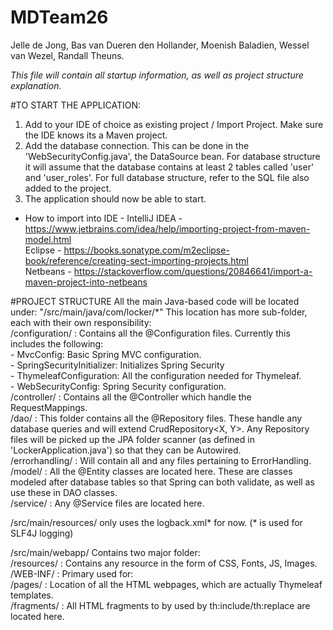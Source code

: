# MDTeam26 
Jelle de Jong, Bas van Dueren den Hollander, Moenish Baladien, Wessel van Wezel, Randall Theuns.

*This file will contain all startup information, as well as project structure explanation.*

#TO START THE APPLICATION:   

1. Add to your IDE of choice as existing project / Import Project. Make sure the IDE knows its a Maven project.   
2. Add the database connection. This can be done in the 'WebSecurityConfig.java', the DataSource bean. For database structure it will assume that the database contains at least 2 tables called 'user' and 'user_roles'. For full database structure, refer to the SQL file also added to the project.   
3. The application should now be able to start.   

- How to import into IDE - 
IntelliJ IDEA - https://www.jetbrains.com/idea/help/importing-project-from-maven-model.html   
Eclipse - https://books.sonatype.com/m2eclipse-book/reference/creating-sect-importing-projects.html   
Netbeans - https://stackoverflow.com/questions/20846641/import-a-maven-project-into-netbeans   

#PROJECT STRUCTURE 
All the main Java-based code will be located under: "/src/main/java/com/locker/*" This location has more sub-folder, each with their own responsibility:   
/configuration/ : Contains all the @Configuration files. Currently this includes the following:   
    - MvcConfig: Basic Spring MVC configuration.   
    - SpringSecurityInitializer: Initializes Spring Security   
    - ThymeleafConfiguration: All the configuration needed for Thymeleaf.   
    - WebSecurityConfig: Spring Security configuration.    
/controller/ : Contains all the @Controller which handle the RequestMappings.   
/dao/ : This folder contains all the @Repository files. These handle any database queries and will extend CrudRepository<X, Y>. Any Repository files will be picked up the JPA folder scanner (as defined in 'LockerApplication.java') so that they can be Autowired.   
/errorhandling/ : Will contain all and any files pertaining to ErrorHandling.    
/model/ : All the @Entity classes are located here. These are classes modeled after database tables so that Spring can both validate, as well as use these in DAO classes.  
/service/ : Any @Service files are located here.   

/src/main/resources/ only uses the logback.xml* for now. (* is used for SLF4J logging)   

/src/main/webapp/ Contains two major folder:  
/resources/ : Contains any resource in the form of CSS, Fonts, JS, Images.  
/WEB-INF/ : Primary used for:  
    /pages/ : Location of all the HTML webpages, which are actually Thymeleaf templates.   
        /fragments/ : All HTML fragments to by used by th:include/th:replace are located here.   
